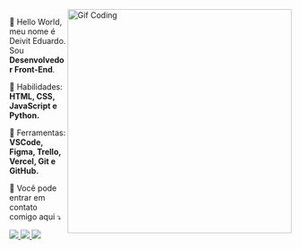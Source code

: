 <img src="https://github.com/eduardoalmeida45/eduardoalmeida45/blob/main/images/coding.gif" min-width="400px" max-width="400px" width="400px" align="right" alt="Gif Coding">

<p align="left"> 
 🧪 Hello World, meu nome é Deivit Eduardo. Sou <strong>Desenvolvedor Front-End</strong>.
</p>

<p align="left">
  🦄 Habilidades: <strong>HTML, CSS, JavaScript e Python.</strong>
</p>

<p align="left">
  💼 Ferramentas: <strong>VSCode, Figma, Trello, Vercel, Git e GitHub.</strong>
</p>

<p align="left">
  💌 Você pode entrar em contato comigo aqui ⤵️
</p>

<p align="left">
  <a href="https://www.linkedin.com/in/deivit-eduardo" alt="Linkedin">
    <img src="https://img.shields.io/badge/-Linkedin-F40735?style=for-the-badge&logo=Linkedin&logoColor=FFFFFF&link=https://www.linkedin.com/in/deivit-eduardo"/>
  </a>
  
  <a href="mailto:eduardoalmeida5547@gmail.com" alt="Gmail">
    <img src="https://img.shields.io/badge/-Gmail-F40735?style=for-the-badge&logo=Gmail&logoColor=FFFFFF&link=mailto:eduardoalmeida5547@gmail.com"/>
 </a>
  
  <a href="https://www.instagram.com/im_duardo07" alt="Instagram">
    <img src="https://img.shields.io/badge/-Instagram-F40735?style=for-the-badge&logo=Instagram&logoColor=FFFFFF&link=https://www.instagram.com/im_duardo07"/>
  </a>
</p>

